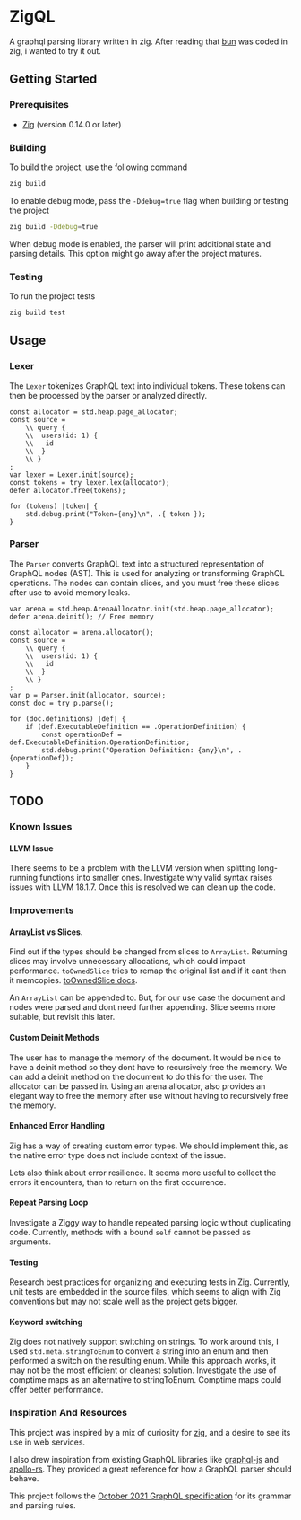 # ZigQL
A graphql parsing library written in zig.
After reading that [bun](https://bun.sh/) was coded in zig, i wanted to try it out.

## Getting Started

### Prerequisites

- [Zig](https://ziglang.org/) (version 0.14.0 or later)

### Building

To build the project, use the following command

```bash
zig build
```

To enable debug mode, pass the `-Ddebug=true` flag when building or testing the project

```bash
zig build -Ddebug=true
```

When debug mode is enabled, the parser will print additional state and parsing details.
This option might go away after the project matures.

### Testing

To run the project tests

```bash
zig build test
```

## Usage

### Lexer

The `Lexer` tokenizes GraphQL text into individual tokens. These tokens can then be processed by the parser or analyzed directly.


```zig
const allocator = std.heap.page_allocator;
const source =
    \\ query {
    \\  users(id: 1) {
    \\   id
    \\  }
    \\ }
;
var lexer = Lexer.init(source);
const tokens = try lexer.lex(allocator);
defer allocator.free(tokens);

for (tokens) |token| {
    std.debug.print("Token={any}\n", .{ token });
}
```

### Parser
The `Parser` converts GraphQL text into a structured representation of GraphQL nodes (AST). This is used for analyzing or transforming GraphQL operations. The nodes can contain slices, and you must free these slices after use to avoid memory leaks.

```zig
var arena = std.heap.ArenaAllocator.init(std.heap.page_allocator);
defer arena.deinit(); // Free memory

const allocator = arena.allocator();
const source =
    \\ query {
    \\  users(id: 1) {
    \\   id
    \\  }
    \\ }
;
var p = Parser.init(allocator, source);
const doc = try p.parse();

for (doc.definitions) |def| {
    if (def.ExecutableDefinition == .OperationDefinition) {
        const operationDef = def.ExecutableDefinition.OperationDefinition;
        std.debug.print("Operation Definition: {any}\n", .{operationDef});
    }
}
```

## TODO

### Known Issues

#### LLVM Issue
There seems to be a problem with the LLVM version when splitting long-running functions into smaller ones. Investigate why valid syntax raises issues with LLVM 18.1.7. Once this is resolved we can clean up the code.

### Improvements

#### ArrayList vs Slices.
Find out if the types should be changed from slices to `ArrayList`.
Returning slices may involve unnecessary allocations, which could impact performance.
`toOwnedSlice` tries to remap the original list and if it cant then it memcopies.
[toOwnedSlice docs](https://ziglang.org/documentation/master/std/#std.array_list.ArrayListAlignedUnmanaged.toOwnedSlice).

An `ArrayList` can be appended to. But, for our use case the document and nodes were parsed and dont need further appending. Slice seems more suitable, but revisit this later.

#### Custom Deinit Methods
The user has to manage the memory of the document. It would be nice to have a deinit method so they dont have to recursively free the memory. We can add a deinit method on the document to do this for the user.
The allocator can be passed in. Using an arena allocator, also provides an elegant way to free the memory after use without having to recursively free the memory.

#### Enhanced Error Handling
Zig has a way of creating custom error types. We should implement this, as the native error type does not include context of the issue.

Lets also think about error resilience. It seems more useful to collect the errors it encounters, than to return on the first occurrence. 

#### Repeat Parsing Loop
Investigate a Ziggy way to handle repeated parsing logic without duplicating code. Currently, methods with a bound `self` cannot be passed as arguments.

#### Testing
Research best practices for organizing and executing tests in Zig. Currently, unit tests are embedded in the source files, which seems to align with Zig conventions but may not scale well as the project gets bigger.

#### Keyword switching
Zig does not natively support switching on strings. To work around this, I used `std.meta.stringToEnum` to convert a string into an enum and then performed a switch on the resulting enum. While this approach works, it may not be the most efficient or cleanest solution.
Investigate the use of comptime maps as an alternative to stringToEnum. Comptime maps could offer better performance. 


### Inspiration And Resources
This project was inspired by a mix of curiosity for [zig](https://ziglang.org/), and a desire to see its use in web services.

I also drew inspiration from existing GraphQL libraries like [graphql-js](https://github.com/graphql/graphql-js) and [apollo-rs](https://github.com/apollographql/apollo-rs). They provided a great reference for how a GraphQL parser should behave.

This project follows the [October 2021 GraphQL specification](https://spec.graphql.org/October2021) for its grammar and parsing rules.